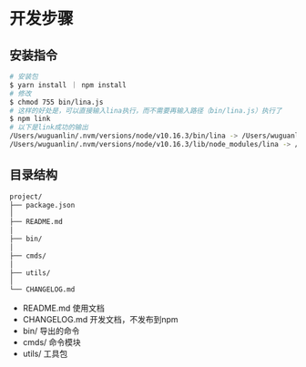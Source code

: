 # 开发步骤

## 安装指令
```bash
# 安装包
$ yarn install ｜ npm install
# 修改
$ chmod 755 bin/lina.js
# 这样的好处是，可以直接输入lina执行，而不需要再输入路径（bin/lina.js）执行了
$ npm link
# 以下是link成功的输出
/Users/wuguanlin/.nvm/versions/node/v10.16.3/bin/lina -> /Users/wuguanlin/.nvm/versions/node/v10.16.3/lib/node_modules/lina/bin/lina.js
/Users/wuguanlin/.nvm/versions/node/v10.16.3/lib/node_modules/lina -> /Volumes/MacWD/Total/趣米总部/cli/lina

```

## 目录结构
```bash
project/
├── package.json
│
├── README.md
│
├── bin/
│
├── cmds/
│
├── utils/
│
└── CHANGELOG.md
```

+ README.md 使用文档
+ CHANGELOG.md 开发文档，不发布到npm
+ bin/ 导出的命令
+ cmds/ 命令模块
+ utils/ 工具包